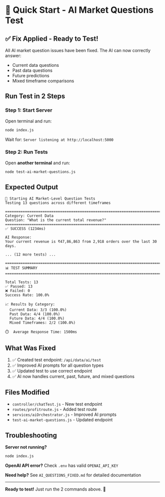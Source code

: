 # 🚀 Quick Start - AI Market Questions Test

## ✅ Fix Applied - Ready to Test!

All AI market question issues have been fixed. The AI can now correctly answer:
- Current data questions
- Past data questions
- Future predictions
- Mixed timeframe comparisons

## Run Test in 2 Steps

### Step 1: Start Server
Open terminal and run:
```bash
node index.js
```

Wait for: `Server listening at http://localhost:5000`

### Step 2: Run Tests
Open **another terminal** and run:
```bash
node test-ai-market-questions.js
```

## Expected Output

```
🚀 Starting AI Market-Level Question Tests
Testing 13 questions across different timeframes

================================================================================
Category: Current Data
Question: "What is the current total revenue?"
================================================================================
✅ SUCCESS (1234ms)

AI Response:
Your current revenue is ₹47,86,863 from 2,918 orders over the last 30 days.

... (12 more tests) ...

================================================================================
📊 TEST SUMMARY
================================================================================

Total Tests: 13
✅ Passed: 13
❌ Failed: 0
Success Rate: 100.0%

📈 Results by Category:
  Current Data: 3/3 (100.0%)
  Past Data: 4/4 (100.0%)
  Future Data: 4/4 (100.0%)
  Mixed Timeframes: 2/2 (100.0%)

⏱️  Average Response Time: 1500ms
```

## What Was Fixed

1. ✅ Created test endpoint: `/api/data/ai/test`
2. ✅ Improved AI prompts for all question types
3. ✅ Updated test to use correct endpoint
4. ✅ AI now handles current, past, future, and mixed questions

## Files Modified

- `controller/chatTest.js` - New test endpoint
- `routes/profitroute.js` - Added test route
- `services/aiOrchestrator.js` - Improved AI prompts
- `test-ai-market-questions.js` - Updated endpoint

## Troubleshooting

**Server not running?**
```bash
node index.js
```

**OpenAI API error?**
Check `.env` has valid `OPENAI_API_KEY`

**Need help?**
See `AI_QUESTIONS_FIXED.md` for detailed documentation

---

**Ready to test!** Just run the 2 commands above. 🎉
